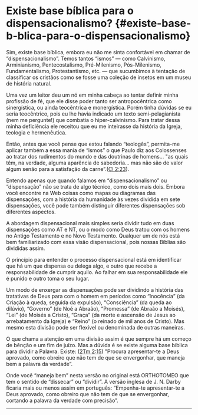 # Existe base bíblica para o dispensacionalismo? {#existe-base-b-blica-para-o-dispensacionalismo}

Sim, existe base bíblica, embora eu não me sinta confortável em chamar de “dispensacionalismo”. Temos tantos “ismos” — como Calvinismo, Arminianismo, Pentecostalismo, Pré-Milenismo, Pós-Milenismo, Fundamentalismo, Protestantismo, etc. — que sucumbimos à tentação de classificar os cristãos como se fosse uma coleção de insetos em um museu de história natural.

Uma vez um leitor deu um nó em minha cabeça ao tentar definir minha profissão de fé, que ele disse poder tanto ser antropocêntrica como sinergística, ou ainda teocêntrica e monergística. Porém tinha dúvidas se eu seria teocêntrico, pois eu lhe havia indicado um texto semi-pelagianista (nem me pergunte!) que combatia o hiper-calvinismo. Para tratar dessa minha deficiência ele receitou que eu me inteirasse da história da Igreja, teologia e hermenêutica.

Então, antes que você pense que estou falando “teologês”, permita-me aplicar também a essa mania de “ismos” o que Paulo diz aos Colossenses ao tratar dos rudimentos do mundo e das doutrinas de homens... &quot;as quais têm, na verdade, alguma aparência de sabedoria... mas não são de valor algum senão para a satisfação da carne”.([Cl 2:23](http://bibliaonline.com.br/acf/cl/2/23)).

Entendo apenas que quando falamos em “dispensacionalismo” ou “dispensação” não se trata de algo técnico, como dois mais dois. Embora você encontre na Web coisas como mapas ou diagramas das dispensações, com a história da humanidade às vezes dividida em sete dispensações, você pode também distinguir diferentes dispensações sob diferentes aspectos.

A abordagem dispensacional mais simples seria dividir tudo em duas dispensações como AT e NT, ou o modo como Deus tratou com os homens no Antigo Testamento e no Novo Testamento. Qualquer um de nós está bem familiarizado com essa visão dispensacional, pois nossas Bíblias são divididas assim.

O princípio para entender o processo dispensacional está em identificar que há um que dispensa ou delega algo, e outro que recebe a responsabilidade de cumprir aquilo. Ao falhar em sua responsabilidade ele é punido e outro toma o seu lugar.

Um modo de enxergar as dispensações pode ser dividindo a história das tratativas de Deus para com o homem em períodos como “Inocência” (da Criação à queda, seguida da expulsão), “Consciência” (da queda ao dilúvio), “Governo” (de Noé a Abraão), “Promessa” (de Abraão a Moisés), “Lei” (de Moisés a Cristo), “Graça” (da morte e ascensão de Jesus ao arrebatamento da Igreja) e “Reino” (o reinado de mil anos de Cristo). Mas mesmo esta divisão pode ser flexível ou denominada de outras maneiras.

O que chama a atenção em uma divisão assim é que sempre há um começo de bênção e um fim de juízo. Mas a dúvida é se existe alguma base bíblica para dividir a Palavra. Existe: ([2Tm 2:15](http://bibliaonline.com.br/acf/2tm/2/15)) &quot;Procura apresentar-te a Deus aprovado, como obreiro que não tem de que se envergonhar, que maneja bem a palavra da verdade”.

Onde você “maneja bem” nesta versão no original está ORTHOTOMEO que tem o sentido de “dissecar” ou “dividir”. A versão inglesa de J. N. Darby ficaria mais ou menos assim em português: “Empenha-te apresentar-te a Deus aprovado, como obreiro que não tem de que se envergonhar, cortando a palavra da verdade com precisão”.

*****